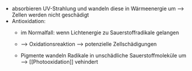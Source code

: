 - absorbieren UV-Strahlung und wandeln diese in Wärmeenergie um --> Zellen werden nicht geschädigt 
- Antioxidation:
	- im Normalfall: wenn Lichtenergie zu Sauerstoffradikale gelangen 
	- --> Oxidationsreaktion --> potenzielle Zellschädigungen 

	- Pigmente wandeln Radikale in unschädliche Sauerstoffmoleküle um --> [[Photooxidation]] vehindert 